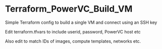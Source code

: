 # Terraform_PowerVC_Build_VM

Simple Terraform config to build a single VM and connect using an SSH key

Edit terraform.tfvars to include userid, password, PowerVC host etc

Also edit to match IDs of images, compute templates, networks etc.

